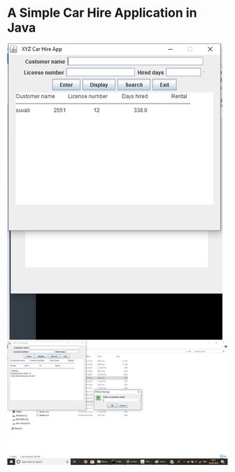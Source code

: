 <h1> A Simple Car Hire Application in Java </h1>

![](https://github.com/SuvabBaral/JAVA-Applications/blob/master/images/carHire%201.png)
<br>
![](https://github.com/SuvabBaral/JAVA-Applications/blob/master/images/carHire2.png)

